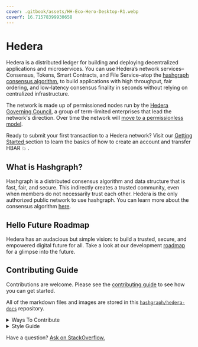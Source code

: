 ```yaml
---
cover: .gitbook/assets/HH-Eco-Hero-Desktop-R1.webp
coverY: 16.71578399930658
---
```


# Hedera

Hedera is a distributed ledger for building and deploying decentralized applications and microservices. You can use Hedera’s network services– Consensus, Tokens, Smart Contracts, and File Service–atop the [hashgraph consensus algorithm](core-concepts/hashgraph-consensus-algorithms/), to build applications with high throughput, fair ordering, and low-latency consensus finality in seconds without relying on centralized infrastructure.

The network is made up of permissioned nodes run by the [Hedera Governing Council](https://hedera.com/council), a group of term-limited enterprises that lead the network's direction. Over time the network will [move to a permissionless model](https://www.youtube.com/watch?v=QTNNYeSks-s).

Ready to submit your first transaction to a Hedera network? Visit our [Getting Started ](getting-started/introduction.md)section to learn the basics of how to create an account and transfer HBAR :boom: .

## What is Hashgraph?

Hashgraph is a distributed consensus algorithm and data structure that is fast, fair, and secure. This indirectly creates a trusted community, even when members do not necessarily trust each other. Hedera is the only authorized public network to use hashgraph. You can learn more about the consensus algorithm [here](core-concepts/hashgraph-consensus-algorithms/).

## Hello Future Roadmap

Hedera has an audacious but simple vision: to build a trusted, secure, and empowered digital future for all. Take a look at our development [roadmap](https://hedera.com/roadmap) for a glimpse into the future.

## Contributing Guide

Contributions are welcome. Please see the [contributing guide](broken-reference) to see how you can get started.&#x20;

All of the markdown files and images are stored in this [`hashgraph/hedera-docs`](https://github.com/hashgraph/hedera-docs) repository.&#x20;

<details>

<summary>Ways To Contribute</summary>

* [Create new issues and pull requests](support-and-community/contributing-guide.md#create-new-issues-and-pull-requests)
* [Hedera Improvement Proposal (HIP)](support-and-community/contributing-guide.md#hedera-improvement-proposal-hip)
* [Ask your questions on StackOverflow](https://stackoverflow.com/questions/tagged/hedera-hashgraph)

</details>

<details>

<summary>Style Guide</summary>

* [Capitalizatio](support-and-community/contributing-guide.md#capitalization)[n](support-and-community/contributing-guide.md#capitalization)
* [Abbreviations](support-and-community/contributing-guide.md#abbreviations)

</details>

Have a question? [Ask on StackOverflow.](https://stackoverflow.com/questions/tagged/hedera-hashgraph)
